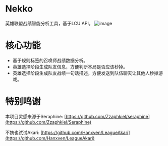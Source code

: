 # Nekko

英雄联盟战绩智能分析工具，基于LCU API。
![image](https://github.com/user-attachments/assets/41771bc7-021b-47be-9e0e-740ee7f5d866)

# 核心功能
- 基于规则标签的召唤师战绩数据分析。
- 英雄选择阶段生成队友信息，方便判断本局是否应该秒掉。
- 英雄选择阶段生成队友战绩一句话描述，方便发送到队伍聊天让其他人秒掉游戏。


# 特别鸣谢

本项目灵感来源于Seraphine:
[https://github.com/Zzaphkiel/seraphine](https://github.com/Zzaphkiel/Seraphine)

不妨也试试Akari:
[https://github.com/Hanxven/LeagueAkari](https://github.com/Hanxven/LeagueAkari)

